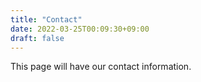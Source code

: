 ```yaml
---
title: "Contact"
date: 2022-03-25T00:09:30+09:00
draft: false
---
```


This page will have our contact information.